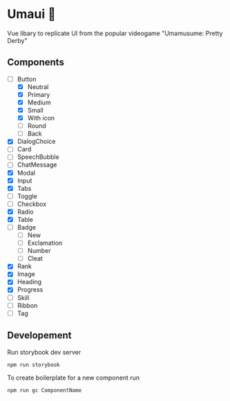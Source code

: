 # Umaui 🐎

Vue libary to replicate UI from the popular videogame "Umamusume: Pretty Derby"

## Components

- [ ] Button
  - [x] Neutral
  - [x] Primary
  - [x] Medium
  - [x] Small
  - [x] With icon
  - [ ] Round
  - [ ] Back
- [x] DialogChoice
- [ ] Card
- [ ] SpeechBubble
- [ ] ChatMessage
- [x] Modal
- [x] Input
- [x] Tabs
- [ ] Toggle
- [ ] Checkbox
- [x] Radio
- [x] Table
- [ ] Badge
  - [ ] New
  - [ ] Exclamation
  - [ ] Number
  - [ ] Cleat
- [x] Rank
- [x] Image
- [x] Heading
- [x] Progress
- [ ] Skill
- [ ] Ribbon
- [ ] Tag

## Developement

Run storybook dev server

```bash
npm run storybook
```

To create boilerplate for a new component run

```bash
npm run gc ComponentName
```

